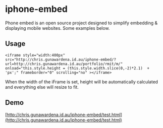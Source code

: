 iphone-embed
============

Phone embed is an open source project designed to simplify embedding & displaying mobile websites. Some examples below.

Usage
-----
````
<iframe style="width:400px" src="http://chris.gunawardena.id.au/iphone-embed/?url=http://chris.gunawardena.id.au/portfolio/rmit/m/"  onload="this.style.height = (this.style.width.slice(0,-2)*2.1)  + 'px';" frameborder="0" scrolling="no" ></iframe>
````
When the width of the iFrame is set, height will be automatically calculated and everything else will resize to fit.

Demo
----

[http://chris.gunawardena.id.au/iphone-embed/test.html](http://chris.gunawardena.id.au/iphone-embed/test.html)
